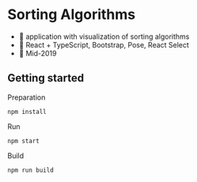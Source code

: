 # Sorting Algorithms

 - :mega: application with visualization of sorting algorithms
 - :wrench: React + TypeScript, Bootstrap, Pose, React Select
 - :date: Mid-2019
 
 ## Getting started

Preparation
```
npm install
```

Run
```
npm start
```

Build
```
npm run build
```
